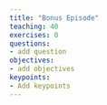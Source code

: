 ```yaml
---
title: "Bonus Episode"
teaching: 40
exercises: 0
questions:
- add question
objectives:
- add objectives
keypoints:
- Add keypoints
---
```

